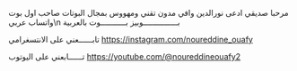 مرحبا صديقي ادعى نورالدين وافي مدون تقني ومهووس بمجال البوتات صاحب اول بوت واتساب عربي\n بـــــــــــــــوبيز بـــــــــــوت بالعربية 

تابــــــعني على الانتسغرامي 
https://instagram.com/noureddine_ouafy


تــــــابعني على اليوتوب 
https://youtube.com/@noureddineouafy2
